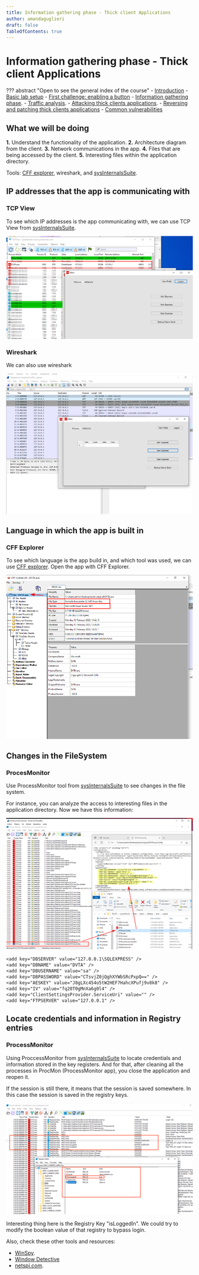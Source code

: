```yaml
---
title: Information gathering phase - Thick client Applications 
author: amandaguglieri
draft: false
TableOfContents: true
---
```


# Information gathering phase - Thick client Applications 

??? abstract "Open to see the general index of the course"
    - [Introduction](tca-introduction.md)
    - [Basic lab setup](tca-basic-lab-setup.md)
    - [First challenge: enabling a button](tca-first-challenge.md)
    - [Information gathering phase](tca-information-gathering-phase.md).
    - [Traffic analysis](tca-traffic-analysis.md).
    - [Attacking thick clients applications](tca-attacking-thick-clients-applications.md).
    - [Reversing and patching thick clients applications](tca-reversing-and-patching.md)
    - [Common vulnerabilities](tca-common-vulnerabilities.md)


## What we will be doing

**1.** Understand the functionality of the application.
**2.** Architecture diagram from the client.
**3.** Network communications in the app.
**4.** Files that are being accessed by the client.
**5.** Interesting files within the application directory.

Tools:  [CFF explorer](../cff-explorer.md), wireshark, and [sysInternalsSuite](../sys-internals-suite.md).

## IP addresses that the app is communicating with

### TCP View

To see which IP addresses is the app communicating with, we can use TCP View from [sysInternalsSuite](../sys-internals-suite.md).

![graphic](../img/tca-26.png)

### Wireshark 

We can also use wireshark

![graphic](../img/tca-27.png)

## Language in which the app is built in

### CFF Explorer

To see which  language is the app build in, and which tool was used, we can use  [CFF explorer](../cff-explorer.md). Open the app with CFF  Explorer.

![graphic](../img/tca-28.png)

## Changes in the FileSystem

### ProcesMonitor

Use ProcessMonitor tool from [sysInternalsSuite](../sys-internals-suite.md) to see changes in the file system.

For instance, you can analyze the access to interesting files in the application directory. Now we have this information:

![graphic](../img/tca-29.png)

```
<add key="DBSERVER" value="127.0.0.1\SQLEXPRESS" />
<add key="DBNAME" value="DVTA" />
<add key="DBUSERNAME" value="sa" />
<add key="DBPASSWORD" value="CTsvjZ0jQghXYWbSRcPxpQ==" />
<add key="AESKEY" value="J8gLXc454o5tW2HEF7HahcXPufj9v8k8" />
<add key="IV" value="fq20T0gMnXa6g0l4" />
<add key="ClientSettingsProvider.ServiceUri" value="" />
<add key="FTPSERVER" value="127.0.0.1" />
```
## Locate credentials and information in Registry entries

### ProcessMonitor

Using ProccessMonitor from [sysInternalsSuite](../sys-internals-suite.md) to locate credentials and information stored in the key registers. And for that, after cleaning all the processes in ProcMon (ProcessMonitor app), you close the application and reopen it. 

If the session is still there, it means that the session is saved somewhere. In this case the session is saved in the registry keys.

![graphic](../img/tca-30.png)

Interesting thing here is the Registry Key "isLoggedIn". We could try to modify the boolean value of that registry to bypass login.

Also, check these other tools and resources:

- [WinSpy](../winspy.md).
- [Window Detective](https://windowdetective.sourceforge.net/index.html)
- [netspi.com](https://www.netspi.com/blog/technical/thick-application-penetration-testing/introduction-to-hacking-thick-clients-part-2-the-network/?_gl=1*2wn9s0*_ga*MTQ0NjMzNTMxNi4xNjc1Mjc0ODU3*_ga_BVEZXBBWG7*MTY3NTI3NzMyMS4yLjAuMTY3NTI3NzMzOS40Mi4wLjA).
